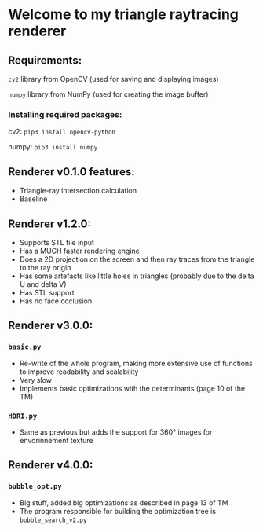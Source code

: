 # Welcome to my triangle raytracing renderer

## Requirements:
```cv2``` library from OpenCV (used for saving and displaying images)

```numpy``` library from NumPy (used for creating the image buffer)

### Installing required packages:
cv2: ```pip3 install opencv-python```

numpy: ```pip3 install numpy```

## Renderer v0.1.0 features:
* Triangle-ray intersection calculation
* Baseline

## Renderer v1.2.0:
* Supports STL file input
* Has a MUCH faster rendering engine
* Does a 2D projection on the screen and then ray traces from the triangle to the ray origin
* Has some artefacts like little holes in triangles (probably due to the delta U and delta V)
* Has STL support
* Has no face occlusion

## Renderer v3.0.0:
### ```basic.py```
* Re-write of the whole program, making more extensive use of functions to improve readability and scalability
* Very slow
* Implements basic optimizations with the determinants (page 10 of the TM)

### ```HDRI.py```
* Same as previous but adds the support for 360° images for envorinnement texture

## Renderer v4.0.0:
### ```bubble_opt.py```
* Big stuff, added big optimizations as described in page 13 of TM
* The program responsible for building the optimization tree is ```bubble_search_v2.py```
